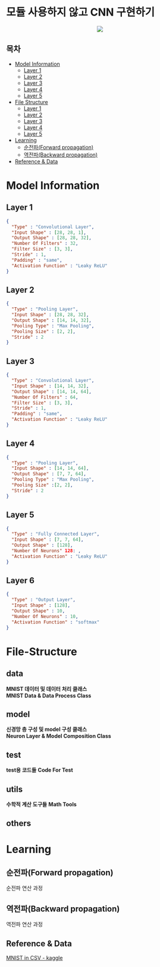 # 모듈 사용하지 않고 CNN 구현하기

<div align="center">
<img src="https://img.shields.io/badge/Python-black?style=flat&logo=python&logoColor=#3776AB"/> 
</div>

## 목차
- [Model Information](#model-information)
  * [Layer 1](#layer-1)
  * [Layer 2](#layer-2)
  * [Layer 3](#layer-3)
  * [Layer 4](#layer-4)
  * [Layer 5](#layer-5)
- [File Structure](#File-Structure)
  * [Layer 1](#Layer-1)
  * [Layer 2](#Layer-2)
  * [Layer 3](#Layer-3)
  * [Layer 4](#Layer-4)
  * [Layer 5](#Layer-5)
- [Learning](#learning)
  * [순전파(Forward propagation)](#순전파forward-propagation)
  * [역전파(Backward propagation)](#역전파backward-propagation)
- [Reference & Data](#reference--data)



# Model Information

## Layer 1
~~~ JSON
{
  "Type" : "Convolutional Layer",
  "Input Shape" : [28, 28, 1],
  "Output Shape" : [28, 28, 32],
  "Number Of Filters" : 32,
  "Filter Size" : [3, 3],
  "Stride" : 1, 
  "Padding" : "same",
  "Activation Function" : "Leaky ReLU"
}
~~~
## Layer 2

~~~ JSON
{
  "Type" : "Pooling Layer",
  "Input Shape" : [28, 28, 32],
  "Output Shape" : [14, 14, 32],
  "Pooling Type" : "Max Pooling",
  "Pooling Size" : [2, 2],
  "Stride" : 2
}
~~~

## Layer 3

~~~ JSON
{
  "Type" : "Convolutional Layer",
  "Input Shape" : [14, 14, 32],
  "Output Shape" : [14, 14, 64],
  "Number Of Filters" : 64,
  "Filter Size" : [3, 3],
  "Stride" : 1, 
  "Padding" : "same",
  "Activation Function" : "Leaky ReLU"
}
~~~

## Layer 4

~~~ JSON
{
  "Type" : "Pooling Layer",
  "Input Shape" : [14, 14, 64],
  "Output Shape" : [7, 7, 64],
  "Pooling Type" : "Max Pooling",
  "Pooling Size" :[2, 2],
  "Stride" : 2
}
~~~

## Layer 5

~~~ JSON
{
  "Type" : "Fully Connected Layer",
  "Input Shape" : [7, 7, 64],
  "Output Shape" : [128],
  "Number Of Neurons" 128: , 
  "Activation Function" : "Leaky ReLU"
}
~~~

## Layer 6

~~~ JSON
{
  "Type" : "Output Layer",
  "Input Shape" : [128],
  "Output Shape" : 10,
  "Number Of Neurons" : 10, 
  "Activation Function" : "softmax"
}
~~~

# File-Structure

## data
**MNIST 데이터 및 데이터 처리 클래스** <br>
**MNIST Data & Data Process Class**
## model
**신경망 층 구성 및 model 구성 클래스** <br>
**Neuron Layer & Model Composition Class**
## test
**test용 코드들**
**Code For Test**
## utils
**수학적 계산 도구들**
**Math Tools**
## others

# Learning

## 순전파(Forward propagation)
순전파 연산 과정

## 역전파(Backward propagation)
역전파 연산 과정

## Reference & Data
[MNIST in CSV - kaggle](https://www.kaggle.com/datasets/oddrationale/mnist-in-csv)

